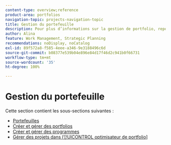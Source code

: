 ```yaml
---
content-type: overview;reference
product-area: portfolios
navigation-topic: projects-navigation-topic
title: Gestion du portefeuille
description: Pour plus d’informations sur la gestion de portfolio, reportez-vous aux sections suivantes.
author: Alina
feature: Work Management, Strategic Planning
recommendations: noDisplay, noCatalog
exl-id: 89f572a8-f585-4eee-a346-9e3188496c6d
source-git-commit: b08377e539b04e896e84d17f46d2c941b0f66731
workflow-type: tm+mt
source-wordcount: '35'
ht-degree: 100%

---
```


# Gestion du portefeuille

Cette section contient les sous-sections suivantes :

* [Portefeuilles](../../manage-work/portfolios/portfolios-overview/portfolio-overview-1.md)
* [Créer et gérer des portfolios](../../manage-work/portfolios/create-and-manage-portfolios/create-and-manage-portfolios.md)
* [Créer et gérer des programmes](../../manage-work/portfolios/create-and-manage-programs/create-and-manage-programs.md)
* [Gérer des projets dans l’[!UICONTROL optimisateur de portfolio]](../../manage-work/portfolios/portfolio-optimizer/manage-projects-in-portfolio-optimizer.md)
